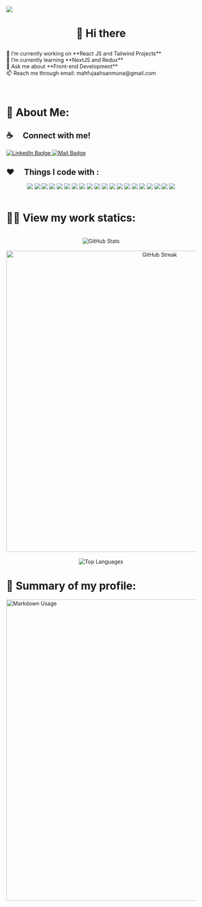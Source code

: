 <img src='https://media.licdn.com/dms/image/D5616AQFySUhqy5UfbA/profile-displaybackgroundimage-shrink_350_1400/0/1702116868890?e=1707350400&v=beta&t=WqDjRxoZgoqvMOdnMXNBKr-tybcWqQG6tNCAFM9ZOLo' /> 

# <p align="center">👋 Hi there

</p>

<div align="justify">
🔭 I’m currently working on **React JS and Tailwind Projects** <br>
🌱 I’m currently learning **NextJS and Redux** <br>
💬 Ask me about **Front-end Development** <br>
</div>
📫 Reach me through email: mahfujaahsanmuna@gmail.com <br> <br><br>

# 💫 About Me:

## :coffee: &emsp;Connect with me!

<div align="justify">
  <a href="https://www.linkedin.com/in/ahasanmuna" target="_blank" rel="noopener noreferrer">
    <img src="https://img.shields.io/badge/LinkedIn-0077B5?style=for-the-badge&logo=linkedin&logoColor=white" alt="LinkedIn Badge">
  </a>
  <a href="mailto:mahfujaahsanmuna@gmail.com" target="_blank" rel="noopener noreferrer">
    <img src="https://img.shields.io/badge/Gmail-D14836?style=for-the-badge&logo=gmail&logoColor=white" alt="Mail Badge">
  </a>
</div>

## :hearts: &emsp;Things I code with :

<div align="center">
<img src='https://img.shields.io/badge/javascript-%23323330.svg?style=for-the-badge&logo=javascript&logoColor=%23F7DF1E' /> <img src='https://img.shields.io/badge/react-%2320232a.svg?style=for-the-badge&logo=react&logoColor=%2361DAFB' /> <img src='https://img.shields.io/badge/React_Router-CA4245?style=for-the-badge&logo=react-router&logoColor=white' /> <img src='https://img.shields.io/badge/node.js-6DA55F?style=for-the-badge&logo=node.js&logoColor=white' /> <img src='https://img.shields.io/badge/express.js-%23404d59.svg?style=for-the-badge&logo=express&logoColor=%2361DAFB' />  <img src='https://img.shields.io/badge/Postman-FF6C37?style=for-the-badge&logo=postman&logoColor=white' /> <img src='https://img.shields.io/badge/firebase-%23039BE5.svg?style=for-the-badge&logo=firebase' /> <img src='https://img.shields.io/badge/redux-%23593d88.svg?style=for-the-badge&logo=redux&logoColor=white' /> <img src='https://img.shields.io/badge/JWT-black?style=for-the-badge&logo=JSON%20web%20tokens' /> <img src='https://img.shields.io/badge/figma-%23F24E1E.svg?style=for-the-badge&logo=figma&logoColor=white' /> <img src='https://img.shields.io/badge/bootstrap-%23563D7C.svg?style=for-the-badge&logo=bootstrap&logoColor=white' /> <img src='https://img.shields.io/badge/tailwindcss-%2338B2AC.svg?style=for-the-badge&logo=tailwind-css&logoColor=white' /> <img src='https://img.shields.io/badge/MUI-%230081CB.svg?style=for-the-badge&logo=material-ui&logoColor=white' /> <img src='https://img.shields.io/badge/NPM-%23000000.svg?style=for-the-badge&logo=npm&logoColor=white' />  <img src='https://img.shields.io/badge/MongoDB-%234ea94b.svg?style=for-the-badge&logo=mongodb&logoColor=white' /> <img src='https://img.shields.io/badge/Next-black?style=for-the-badge&logo=next.js&logoColor=white' />  <img src='https://img.shields.io/badge/netlify-%23000000.svg?style=for-the-badge&logo=netlify&logoColor=#00C7B7' /> <img src='https://img.shields.io/badge/vercel-%23000000.svg?style=for-the-badge&logo=vercel&logoColor=white' /> <img src='https://img.shields.io/badge/css3-%231572B6.svg?style=for-the-badge&logo=css3&logoColor=white' /> <img src='https://img.shields.io/badge/html5-%23E34F26.svg?style=for-the-badge&logo=html5&logoColor=white' />
</div>
<br>

# 👨‍💻 View my work statics:

<p align="center">
<br>
  <img src="https://github-readme-stats.vercel.app/api?username=mahfuja5768&show_icons=true&theme=vision-friendly-dark" alt="GitHub Stats"><br/><br/>
  <img src="https://github-readme-streak-stats.herokuapp.com/?user=mahfuja5768&theme=show_icons=true&theme=vision-friendly-dark"   width=800 alt="GitHub Streak"><br/><br/>
  <img src="https://github-readme-stats.vercel.app/api/top-langs/?username=mahfuja5768&theme=vision-friendly-dark&hide_border=false&include_all_commits=true&count_private=false&layout=compact" alt="Top Languages">
</p>

# 📃 Summary of my profile:

<img src="http://github-profile-summary-cards.vercel.app/api/cards/profile-details?username=mahfuja5768&theme=vision_friendly_dark" width=800 alt="Markdown Usage
">
